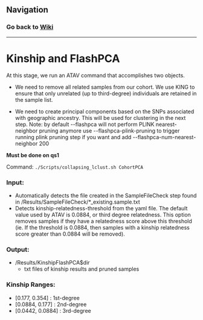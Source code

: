 ## Navigation
### Go back to <a href = "/Tutorial/Home.md">Wiki</a>
<hr>

# Kinship and FlashPCA

At this stage, we run an ATAV command that accomplishes two objects.

* We need to remove all related samples from our cohort. We use KING to ensure that only unrelated (up to third-degree) individuals are retained in the sample list.

* We need to create principal components based on the SNPs associated with geographic ancestry. This will be used for clustering in the next step.
Note: by default --flashpca will not perform PLINK nearest-neighbor pruning anymore use --flashpca-plink-pruning to trigger running plink pruning step if you want and add --flashpca-num-nearest-neighbor 200 

**Must be done on qs1**

Command: `./Scripts/collapsing_lclust.sh CohortPCA`

### Input:
* Automatically detects the file created in the SampleFileCheck step found in /Results/SampleFileCheck/*_existing.sample.txt
* Detects kinship-relatedness-threshold from the yaml file. The default value used by ATAV is 0.0884, or third degree relatedness. This option removes samples if they have a relatedness score above this threshold (ie. If the threshold is 0.0884, then samples with a kinship relatedness score greater than 0.0884 will be removed).

### Output:
* /Results/KinshipFlashPCA$dir
  * txt files of kinship results and pruned samples
 

### Kinship Ranges:
* [0.177, 0.354] : 1st-degree
* [0.0884, 0.177] : 2nd-degree
* [0.0442, 0.0884] : 3rd-degree
